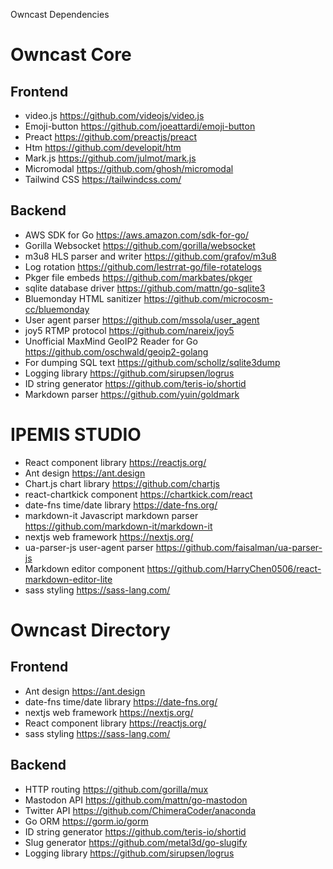 Owncast Dependencies

# Owncast Core

## Frontend

- video.js https://github.com/videojs/video.js
- Emoji-button https://github.com/joeattardi/emoji-button
- Preact https://github.com/preactjs/preact
- Htm https://github.com/developit/htm
- Mark.js https://github.com/julmot/mark.js
- Micromodal https://github.com/ghosh/micromodal
- Tailwind CSS https://tailwindcss.com/

## Backend

- AWS SDK for Go https://aws.amazon.com/sdk-for-go/
- Gorilla Websocket https://github.com/gorilla/websocket
- m3u8 HLS parser and writer https://github.com/grafov/m3u8
- Log rotation https://github.com/lestrrat-go/file-rotatelogs
- Pkger file embeds https://github.com/markbates/pkger
- sqlite database driver https://github.com/mattn/go-sqlite3
- Bluemonday HTML sanitizer https://github.com/microcosm-cc/bluemonday
- User agent parser https://github.com/mssola/user_agent
- joy5 RTMP protocol https://github.com/nareix/joy5
- Unofficial MaxMind GeoIP2 Reader for Go https://github.com/oschwald/geoip2-golang
- For dumping SQL text https://github.com/schollz/sqlite3dump
- Logging library https://github.com/sirupsen/logrus
- ID string generator https://github.com/teris-io/shortid
- Markdown parser https://github.com/yuin/goldmark

# IPEMIS STUDIO

- React component library https://reactjs.org/
- Ant design https://ant.design
- Chart.js chart library https://github.com/chartjs
- react-chartkick component https://chartkick.com/react
- date-fns time/date library https://date-fns.org/
- markdown-it Javascript markdown parser https://github.com/markdown-it/markdown-it
- nextjs web framework https://nextjs.org/
- ua-parser-js user-agent parser https://github.com/faisalman/ua-parser-js
- Markdown editor component https://github.com/HarryChen0506/react-markdown-editor-lite
- sass styling https://sass-lang.com/

# Owncast Directory

## Frontend

- Ant design https://ant.design
- date-fns time/date library https://date-fns.org/
- nextjs web framework https://nextjs.org/
- React component library https://reactjs.org/
- sass styling https://sass-lang.com/

## Backend

- HTTP routing https://github.com/gorilla/mux
- Mastodon API https://github.com/mattn/go-mastodon
- Twitter API https://github.com/ChimeraCoder/anaconda
- Go ORM https://gorm.io/gorm
- ID string generator https://github.com/teris-io/shortid
- Slug generator https://github.com/metal3d/go-slugify
- Logging library https://github.com/sirupsen/logrus
